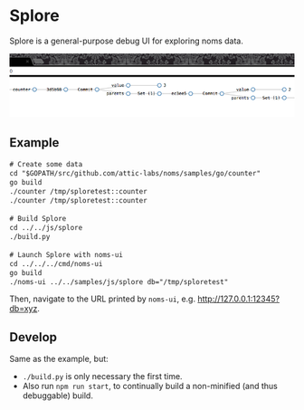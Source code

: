 # Splore

Splore is a general-purpose debug UI for exploring noms data.

![splore and counter](screenshot.png)

## Example

```
# Create some data
cd "$GOPATH/src/github.com/attic-labs/noms/samples/go/counter"
go build
./counter /tmp/sploretest::counter
./counter /tmp/sploretest::counter

# Build Splore
cd ../../js/splore
./build.py

# Launch Splore with noms-ui
cd ../../../cmd/noms-ui
go build
./noms-ui ../../samples/js/splore db="/tmp/sploretest"
```

Then, navigate to the URL printed by `noms-ui`, e.g. http://127.0.0.1:12345?db=xyz.

## Develop

Same as the example, but:
* `./build.py` is only necessary the first time.
* Also run `npm run start`, to continually build a non-minified (and thus debuggable) build.
